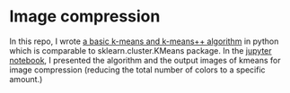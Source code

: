 # Image compression 

In this repo, I wrote [a basic k-means and k-means++ algorithm](https://github.com/zren15/K-means-Implementation/blob/main/kmeans.py) in python which is comparable to sklearn.cluster.KMeans package. In the [jupyter notebook](https://github.com/zren15/K-means-Implementation/blob/main/kmeans.ipynb), I presented the algorithm and the output images of kmeans for image compression (reducing the total number of colors to a specific amount.)
